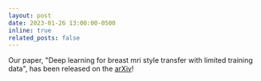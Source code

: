 ```yaml
---
layout: post
date: 2023-01-26 13:00:00-0500
inline: true
related_posts: false
---
```


Our paper, "Deep learning for breast mri style transfer with limited training data", has been released on the [arXiv](https://arxiv.org/abs/2301.11310)!